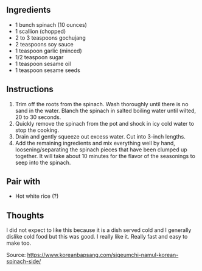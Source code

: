 ## Ingredients
- 1 bunch spinach (10 ounces)
- 1 scallion (chopped)
- 2 to 3 teaspoons gochujang
- 2 teaspoons soy sauce
- 1 teaspoon garlic (minced)
- 1/2 teaspoon sugar
- 1 teaspoon sesame oil
- 1 teaspoon sesame seeds
## Instructions
1. Trim off the roots from the spinach. Wash thoroughly until there is no sand in the water. Blanch the spinach in salted boiling water until wilted, 20 to 30 seconds.
2. Quickly remove the spinach from the pot and shock in icy cold water to stop the cooking.
3. Drain and gently squeeze out excess water. Cut into 3-inch lengths.
4. Add the remaining ingredients and mix everything well by hand, loosening/separating the spinach pieces that have been clumped up together. It will take about 10 minutes for the flavor of the seasonings to seep into the spinach.

## Pair with
- Hot white rice (?)
## Thoughts
I did not expect to like this because it is a dish served cold and I generally dislike cold food but this was good. I really like it. Really fast and easy to make too.

Source: https://www.koreanbapsang.com/sigeumchi-namul-korean-spinach-side/
